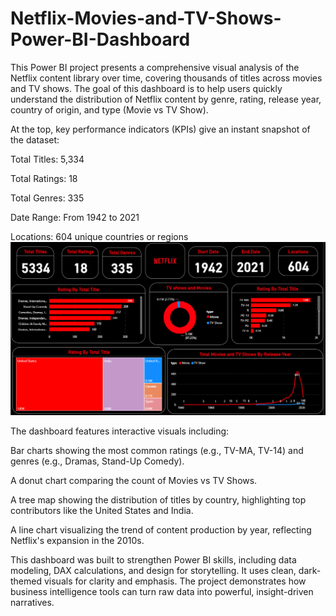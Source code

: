 # Netflix-Movies-and-TV-Shows-Power-BI-Dashboard
This Power BI project presents a comprehensive visual analysis of the Netflix content library over time, covering thousands of titles across movies and TV shows. The goal of this dashboard is to help users quickly understand the distribution of Netflix content by genre, rating, release year, country of origin, and type (Movie vs TV Show).

At the top, key performance indicators (KPIs) give an instant snapshot of the dataset:

  Total Titles: 5,334

  Total Ratings: 18

  Total Genres: 335

  Date Range: From 1942 to 2021

   Locations: 604 unique countries or regions
![image alt](https://github.com/irfanulkabirhira/Netflix-Movies-and-TV-Shows-Power-BI-Dashboard/blob/4daaad3a68ed03e7df00fc1c49bb14938b3109c9/Netflix%20DashBoard%20.png)

The dashboard features interactive visuals including:

   Bar charts showing the most common ratings (e.g., TV-MA, TV-14) and genres (e.g., Dramas, Stand-Up Comedy).

   A donut chart comparing the count of Movies vs TV Shows.

   A tree map showing the distribution of titles by country, highlighting top contributors like the United States and India.

   A line chart visualizing the trend of content production by year, reflecting Netflix's expansion in the 2010s.

This dashboard was built to strengthen Power BI skills, including data modeling, DAX calculations, and design for storytelling. It uses clean, dark-themed visuals for clarity and emphasis. The project demonstrates how business intelligence tools can turn raw data into powerful, insight-driven narratives.
